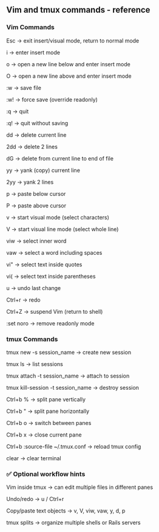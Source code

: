 ## Vim and tmux commands - reference

### Vim Commands

Esc → exit insert/visual mode, return to normal mode

i → enter insert mode

o → open a new line below and enter insert mode

O → open a new line above and enter insert mode

:w → save file

:w! → force save (override readonly)

:q → quit

:q! → quit without saving

dd → delete current line

2dd → delete 2 lines

dG → delete from current line to end of file

yy → yank (copy) current line

2yy → yank 2 lines

p → paste below cursor

P → paste above cursor

v → start visual mode (select characters)

V → start visual line mode (select whole line)

viw → select inner word

vaw → select a word including spaces

vi" → select text inside quotes

vi( → select text inside parentheses

u → undo last change

Ctrl+r → redo

Ctrl+Z → suspend Vim (return to shell)

:set noro → remove readonly mode



### tmux Commands

tmux new -s session_name → create new session

tmux ls → list sessions

tmux attach -t session_name → attach to session

tmux kill-session -t session_name → destroy session

Ctrl+b % → split pane vertically

Ctrl+b " → split pane horizontally

Ctrl+b o → switch between panes

Ctrl+b x → close current pane

Ctrl+b :source-file ~/.tmux.conf → reload tmux config

clear → clear terminal

### ✅ Optional workflow hints

Vim inside tmux → can edit multiple files in different panes

Undo/redo → u / Ctrl+r

Copy/paste text objects → v, V, viw, vaw, y, d, p

tmux splits → organize multiple shells or Rails servers